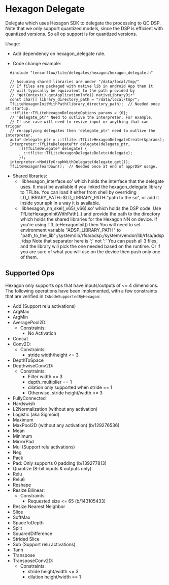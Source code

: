 # Hexagon Delegate

Delegate which uses Hexagon SDK to delegate the processing to QC DSP.
Note that we only support quantized models, since the DSP is efficient
with quantized versions. So all op support is for quantized versions.

Usage:

- Add dependency on hexagon_delegate rule.

- Code change example:

```
  #include "tensorflow/lite/delegates/hexagon/hexagon_delegate.h"

  // Assuming shared libraries are under "/data/local/tmp/"
  // If files are packaged with native lib in android App then it
  // will typically be equivalent to the path provided by
  // "getContext().getApplicationInfo().nativeLibraryDir"
  const char[] library_directory_path = "/data/local/tmp/";
  TfLiteHexagonInitWithPath(library_directory_path);  // Needed once at startup.
  ::tflite::TfLiteHexagonDelegateOptions params = {0};
  // 'delegate_ptr' Need to outlive the interpreter. For example,
  // If use case will need to resize input or anything that can trigger
  // re-applying delegates then 'delegate_ptr' need to outlive the interpreter.
  auto* delegate_ptr = ::tflite::TfLiteHexagonDelegateCreate(&params);
  Interpreter::TfLiteDelegatePtr delegate(delegate_ptr,
      [](TfLiteDelegate* delegate) {
        ::tflite::TfLiteHexagonDelegateDelete(delegate);
      });
  interpreter->ModifyGraphWithDelegate(delegate.get());
  TfLiteHexagonTearDown();  // Needed once at end of app/DSP usage.
```

* Shared libraries:
  - 'libhexagon_interface.so' which holds the interface that the delegate uses.
  It must be available if you linked the hexagon_delegate library to TFLite.
  You can load it either from shell by overriding
  LD_LIBRARY_PATH=$LD_LIBRARY_PATH:"path to the so",
  or add it inside your apk in a way it is available.
  - 'libhexagon_nn_skel(_v65/_v66).so' which holds the DSP code.
  Use TfLiteHexagonInitWithPath(..) and provide the path to the directory
  which holds the shared libraries for the Hexagon NN on device.
  If you're using TfLiteHexagonInit() then
  You will need to set environment variable "ADSP_LIBRARY_PATH" to
  "path_to_the_lib";/system/lib/rfsa/adsp;/system/vendor/lib/rfsa/adsp;/dsp
  Note that separator here is ';' not ':'
  You can push all 3 files, and the library will pick the one needed based
  on the runtime. Or if you are sure of what you will use on the device then
  push only one of them.



## Supported Ops

Hexagon only supports ops that have inputs/outputs of <= 4 dimensions.
The following operations have been implemented, with a few constraints that
are verified in `IsNodeSupportedByHexagon`:

* Add (Support relu activations)
* ArgMax
* ArgMin
* AveragePool2D:
  * Constraints:
    - No Activation
* Concat
* Conv2D:
  * Constraints:
    - stride width/height <= 3
* DepthToSpace
* DepthwiseConv2D:
  * Constraints:
      - Filter width == 3
      - depth_multiplier == 1
      - dilation only supported when stride == 1
      - Otherwise, stride height/width <= 3
* FullyConnected
* Hardswish
* L2Normalization (without any activation)
* Logistic (aka Sigmoid)
* Maximum
* MaxPool2D (without any activation) (b/129276536)
* Mean
* Minimum
* MirrorPad
* Mul (Support relu activations)
* Neg
* Pack
* Pad: Only supports 0 padding (b/139277813)
* Quantize (8-bit inputs & outputs only)
* Relu
* Relu6
* Reshape
* Resize Bilinear:
  * Constraints:
    - Requested size <= 65 (b/143105433)
* Resize Nearest Neighbor
* Slice
* SoftMax
* SpaceToDepth
* Split
* SquaredDifference
* Strided Slice
* Sub (Support relu activations)
* Tanh
* Transpose
* TransposeConv2D:
  * Constraints:
    - stride height/width <= 3
    - dilation height/width == 1
